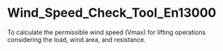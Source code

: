 # Wind_Speed_Check_Tool_En13000
To calculate the permissible wind speed (Vmax) for lifting operations considering the load, wind area, and resistance.
